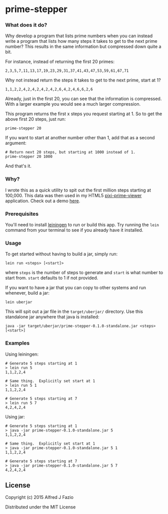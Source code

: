 # prime-stepper

### What does it do?

Why develop a program that lists prime numbers when you can instead write a
program that lists how many steps it takes to get to the next prime number?
This results in the same information but compressed down quite a bit.

For instance, instead of returning the first 20 primes:

    2,3,5,7,11,13,17,19,23,29,31,37,41,43,47,53,59,61,67,71

Why not instead return the steps it takes to get to the next prime, start at 1?

    1,1,2,2,4,2,4,2,4,2,4,2,6,4,2,4,6,6,2,6

Already, just in the first 20, you can see that the information is compressed.
With a larger example you would see a much larger compression.

This program returns the first x steps you request starting at 1.  So to get the
above first 20 steps, just run:

    prime-stepper 20

If you want to start at another number other than 1, add that as a second
argument:

    # Return next 20 steps, but starting at 1000 instead of 1.
    prime-stepper 20 1000

And that's it.

### Why?

I wrote this as a quick utility to spit out the first million steps starting at
100,000.  This data was then used in my HTML5
[pixi-prime-viewer](http://github.com/afazio/pixi-prime-viewer) application.
Check out a demo [here](http://afaz.io/pixi-prime-viewer).

### Prerequisites

You'll need to install [leiningen](http://leiningen.org/) to run or build this
app.  Try running the `lein` command from your terminal to see if you already
have it installed.

### Usage

To get started without having to build a jar, simply run:

    lein run <steps> [<start]>

where `steps` is the number of steps to generate and `start` is what number to
start from.  `start` defaults to 1 if not provided.

If you want to have a jar that you can copy to other systems and run whenever,
build a jar:

    lein uberjar

This will spit out a jar file in the `target/uberjar/` directory.  Use this
standalone jar anywhere that java is installed:

    java -jar target/uberjar/prime-stepper-0.1.0-standalone.jar <steps> [<start>]

### Examples

Using leiningen:

    # Generate 5 steps starting at 1
    > lein run 5
    1,1,2,2,4

    # Same thing.  Explicitly set start at 1
    > lein run 5 1
    1,1,2,2,4

    # Generate 5 steps starting at 7
    > lein run 5 7
    4,2,4,2,4

Using jar:

    # Generate 5 steps starting at 1
    > java -jar prime-stepper-0.1.0-standalone.jar 5
    1,1,2,2,4

    # Same thing.  Explicitly set start at 1
    > java -jar prime-stepper-0.1.0-standalone.jar 5 1
    1,1,2,2,4

    # Generate 5 steps starting at 7
    > java -jar prime-stepper-0.1.0-standalone.jar 5 7
    4,2,4,2,4


## License

Copyright (c) 2015 Alfred J Fazio

Distributed under the MIT License
